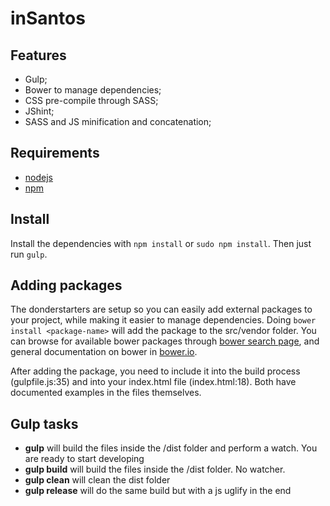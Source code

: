 # inSantos

## Features
- Gulp;
- Bower to manage dependencies;
- CSS pre-compile through SASS;
- JShint;
- SASS and JS minification and concatenation;

## Requirements
- [nodejs](https://nodejs.org/)
- [npm](https://www.npmjs.com/)

## Install
Install the dependencies with `npm install` or `sudo npm install`. Then just run `gulp`.

## Adding packages
The donderstarters are setup so you can easily add external packages to your project, while making it easier to manage dependencies. Doing
`bower install <package-name>` will add the package to the src/vendor folder. You can browse for available bower packages through [bower search page](http://bower.io/search/), and general documentation on bower in [bower.io](http://bower.io/).

After adding the package, you need to include it into the build process (gulpfile.js:35) and into your index.html file (index.html:18). Both have documented examples in the files themselves. 

## Gulp tasks
- **gulp** will build the files inside the /dist folder and perform a watch. You are ready to start developing
- **gulp build** will build the files inside the /dist folder. No watcher.
- **gulp clean** will clean the dist folder
- **gulp release** will do the same build but with a js uglify in the end